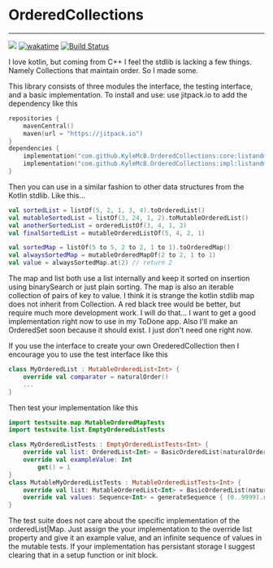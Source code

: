 # OrderedCollections

---
[![](https://jitpack.io/v/KyleMcB/OrderedCollections.svg)](https://jitpack.io/#KyleMcB/OrderedCollections)
[![wakatime](https://wakatime.com/badge/user/cca5596a-2916-4d3a-8bcb-cdd652e25cf1/project/83ebdd9f-3e24-4a9a-95f4-53508d7ec40b.svg)](https://wakatime.com/badge/user/cca5596a-2916-4d3a-8bcb-cdd652e25cf1/project/83ebdd9f-3e24-4a9a-95f4-53508d7ec40b)
[![Build Status](https://app.travis-ci.com/KyleMcB/OrderedCollections.svg?branch=main)](https://app.travis-ci.com/KyleMcB/OrderedCollections)

I love kotlin, but coming from C++ I feel the stdlib is lacking a few things. Namely Collections that maintain order. So
I made some.

This library consists of three modules the interface, the testing interface, and a basic implementation. To install and
use: use jitpack.io to add the dependency like this

```kotlin
repositories {
    mavenCentral()
    maven(url = "https://jitpack.io")
}
dependencies {
    implementation("com.github.KyleMcB.OrderedCollections:core:listandmapbeta2")
    implementation("com.github.KyleMcB.OrderedCollections:impl:listandmapbeta2")
}
```

Then you can use in a similar fashion to other data structures from the Kotlin stdlib. Like this...

```kotlin
val sortedList = listOf(5, 2, 1, 3, 4).toOrderedList()
val mutableSortedList = listOf(3, 24, 1, 2).toMutableOrderedList()
val anotherSortedList = orderedListOf(3, 4, 1, 2)
val finalSortedList = mutableOrderedListOf(5, 4, 2, 1)

val sortedMap = listOf(5 to 5, 2 to 2, 1 to 1).toOrderedMap()
val alwaysSortedMap = mutableOrderedMapOf(2 to 2, 1 to 1)
val value = alwaysSortedMap.at(2) // return 2
```

The map and list both use a list internally and keep it sorted on insertion using binarySearch or just plain sorting.
The map is also an iterable collection of pairs of key to value. I think it is strange the kotlin stdlib map does not
inherit from Collection<E>. A red black tree would be better, but require much more development work. I will do that...
I want to get a good implementation right now to use in my ToDone app. Also I'll make an OrderedSet soon because it
should exist. I just don't need one right now.

If you use the interface to create your own OrederedCollection then I encourage you to use the test interface like this

```kotlin
class MyOrderedList : MutableOrderedList<Int> {
    override val comparator = naturalOrder()
    ...
}
```

Then test your implementation like this

```kotlin
import testsuite.map.MutableOrderedMapTests
import testsuite.list.EmptyOrderedListTests

class MyOrderedListTests : EmptyOrderedListTests<Int> {
    override val list: OrderedList<Int> = BasicOrderedList(naturalOrder())
    override val exampleValue: Int
        get() = 1
}
class MutableMyOrderedListTests : MutableOrderedListTests<Int> {
    override val list: MutableOrderedList<Int> = BasicOrderedList(naturalOrder())
    override val values: Sequence<Int> = generateSequence { (0..9999).random() }
}
```

The test suite does not care about the specific implementation of the orderedList|Map. Just assign the your
implementation to the override list property and give it an example value, and an infinite sequence of values in the
mutable tests. If your implementation has persistant storage I suggest clearing that in a setup function or init block.



